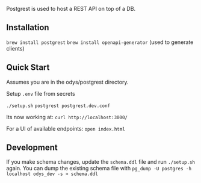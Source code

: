 Postgrest is used to host a REST API on top of a DB.

## Installation
`brew install postgrest`
`brew install openapi-generator` (used to generate clients)

## Quick Start
Assumes you are in the odys/postgrest directory.

Setup `.env` file from secrets

`./setup.sh`
`postgrest postgrest.dev.conf`

Its now working at:
`curl http://localhost:3000/`

For a UI of available endpoints:
`open index.html`

## Development
If you make schema changes, update the `schema.ddl` file and run `./setup.sh` again.
You can dump the existing schema file with `pg_dump -U postgres -h localhost odys_dev -s > schema.ddl`
